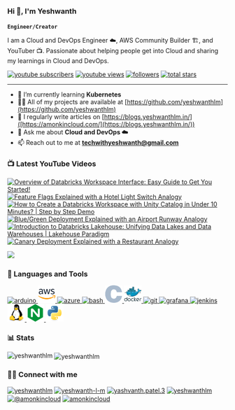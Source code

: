 ### Hi 👋, I'm Yeshwanth

**`Engineer/Creator`**

I am a Cloud and DevOps Engineer ☁️, AWS Community Builder 🏗️, and YouTuber 📺. Passionate about helping people get into Cloud and sharing my learnings in Cloud and DevOps.

   <p align="left">
      <a href="https://www.youtube.com/c/TechWithYeshwanth?sub_confirmation=1">
         <img alt="youtube subscribers" title="Subscribe to my YouTube channel" src="https://custom-icon-badges.demolab.com/youtube/channel/subscribers/UCwhERUcuzUCwr8x8mQ8zrcw?color=%23E05D44&label=SUBSCRIBE&logo=video&logoColor=white&style=for-the-badge&labelColor=CE4630"/></a> 
      <a href="https://www.youtube.com/c/TechWithYeshwanth">
         <img alt="youtube views" title="YouTube views" src="https://custom-icon-badges.demolab.com/youtube/channel/views/UCwhERUcuzUCwr8x8mQ8zrcw?color=%23E1AD0E&logo=eye&logoColor=white&style=for-the-badge&labelColor=C79600"/></a> 
      <a href="https://github.com/yeshwanthlm?tab=followers">
         <img alt="followers" title="Follow me on Github" src="https://custom-icon-badges.demolab.com/github/followers/yeshwanthlm?color=236ad3&labelColor=1155ba&style=for-the-badge&logo=person-add&label=Follow&logoColor=white"/></a>
      <a href="https://github.com/yeshwanthlm?tab=repositories&sort=stargazers">
         <img alt="total stars" title="Total stars on GitHub" src="https://custom-icon-badges.demolab.com/github/stars/yeshwanthlm?color=55960c&style=for-the-badge&labelColor=488207&logo=star"/></a>
   </p>

---

- 🌱 I’m currently learning **Kubernetes**
- 👨‍💻 All of my projects are available at [https://github.com/yeshwanthlm](https://github.com/yeshwanthlm)
- 📝 I regularly write articles on [https://blogs.yeshwanthlm.in/]([https://amonkincloud.com/](https://blogs.yeshwanthlm.in/))
- 💬 Ask me about **Cloud and DevOps ☁️**
- 📫 Reach out to me at **techwithyeshwanth@gmail.com**


### 📺 Latest YouTube Videos

<!-- BEGIN YOUTUBE-CARDS -->
[![Overview of Databricks Workspace Interface: Easy Guide to Get You Started!](https://ytcards.demolab.com/?id=eeVr_tOJ2DI&title=Overview+of+Databricks+Workspace+Interface%3A+Easy+Guide+to+Get+You+Started%21&lang=en&timestamp=1754915457&background_color=%230d1117&title_color=%23ffffff&stats_color=%23dedede&max_title_lines=1&width=250&border_radius=5 "Overview of Databricks Workspace Interface: Easy Guide to Get You Started!")](https://www.youtube.com/watch?v=eeVr_tOJ2DI)
[![Feature Flags Explained with a Hotel Light Switch Analogy](https://ytcards.demolab.com/?id=ZxExfL0TZyY&title=Feature+Flags+Explained+with+a+Hotel+Light+Switch+Analogy&lang=en&timestamp=1754742643&background_color=%230d1117&title_color=%23ffffff&stats_color=%23dedede&max_title_lines=1&width=250&border_radius=5 "Feature Flags Explained with a Hotel Light Switch Analogy")](https://www.youtube.com/shorts/ZxExfL0TZyY)
[![How to Create a Databricks Workspace with Unity Catalog in Under 10 Minutes? | Step by Step Demo](https://ytcards.demolab.com/?id=jrEL7oqQfl8&title=How+to+Create+a+Databricks+Workspace+with+Unity+Catalog+in+Under+10+Minutes%3F+%7C+Step+by+Step+Demo&lang=en&timestamp=1754656265&background_color=%230d1117&title_color=%23ffffff&stats_color=%23dedede&max_title_lines=1&width=250&border_radius=5 "How to Create a Databricks Workspace with Unity Catalog in Under 10 Minutes? | Step by Step Demo")](https://www.youtube.com/watch?v=jrEL7oqQfl8)
[![Blue/Green Deployment Explained with an Airport Runway Analogy](https://ytcards.demolab.com/?id=EseslEhcqU0&title=Blue%2FGreen+Deployment+Explained+with+an+Airport+Runway+Analogy&lang=en&timestamp=1754569829&background_color=%230d1117&title_color=%23ffffff&stats_color=%23dedede&max_title_lines=1&width=250&border_radius=5 "Blue/Green Deployment Explained with an Airport Runway Analogy")](https://www.youtube.com/shorts/EseslEhcqU0)
[![Introduction to Databricks Lakehouse: Unifying Data Lakes and Data Warehouses | Lakehouse Paradigm](https://ytcards.demolab.com/?id=rZhWG8HMLkU&title=Introduction+to+Databricks+Lakehouse%3A+Unifying+Data+Lakes+and+Data+Warehouses+%7C+Lakehouse+Paradigm&lang=en&timestamp=1754483472&background_color=%230d1117&title_color=%23ffffff&stats_color=%23dedede&max_title_lines=1&width=250&border_radius=5 "Introduction to Databricks Lakehouse: Unifying Data Lakes and Data Warehouses | Lakehouse Paradigm")](https://www.youtube.com/watch?v=rZhWG8HMLkU)
[![Canary Deployment Explained with a Restaurant Analogy](https://ytcards.demolab.com/?id=CtP4btGy_8E&title=Canary+Deployment+Explained+with+a+Restaurant+Analogy&lang=en&timestamp=1754397015&background_color=%230d1117&title_color=%23ffffff&stats_color=%23dedede&max_title_lines=1&width=250&border_radius=5 "Canary Deployment Explained with a Restaurant Analogy")](https://www.youtube.com/shorts/CtP4btGy_8E)
<!-- END YOUTUBE-CARDS -->

[<img src="https://custom-icon-badges.demolab.com/badge/-Subscribe%20For%20More-red?style=for-the-badge&logo=video&logoColor=white"/>](https://www.youtube.com/c/amonkincloud?sub_confirmation=1)

### 🧰 Languages and Tools

<p align="left"> <a href="https://www.arduino.cc/" target="_blank" rel="noreferrer"> <img src="https://cdn.worldvectorlogo.com/logos/arduino-1.svg" alt="arduino" width="40" height="40"/> </a> <a href="https://aws.amazon.com" target="_blank" rel="noreferrer"> <img src="https://raw.githubusercontent.com/devicons/devicon/master/icons/amazonwebservices/amazonwebservices-original-wordmark.svg" alt="aws" width="40" height="40"/> </a> <a href="https://azure.microsoft.com/en-in/" target="_blank" rel="noreferrer"> <img src="https://www.vectorlogo.zone/logos/microsoft_azure/microsoft_azure-icon.svg" alt="azure" width="40" height="40"/> </a> <a href="https://www.gnu.org/software/bash/" target="_blank" rel="noreferrer"> <img src="https://www.vectorlogo.zone/logos/gnu_bash/gnu_bash-icon.svg" alt="bash" width="40" height="40"/> </a> <a href="https://www.cprogramming.com/" target="_blank" rel="noreferrer"> <img src="https://raw.githubusercontent.com/devicons/devicon/master/icons/c/c-original.svg" alt="c" width="40" height="40"/> </a> <a href="https://www.docker.com/" target="_blank" rel="noreferrer"> <img src="https://raw.githubusercontent.com/devicons/devicon/master/icons/docker/docker-original-wordmark.svg" alt="docker" width="40" height="40"/> </a> <a href="https://git-scm.com/" target="_blank" rel="noreferrer"> <img src="https://www.vectorlogo.zone/logos/git-scm/git-scm-icon.svg" alt="git" width="40" height="40"/> </a> <a href="https://grafana.com" target="_blank" rel="noreferrer"> <img src="https://www.vectorlogo.zone/logos/grafana/grafana-icon.svg" alt="grafana" width="40" height="40"/> </a> <a href="https://www.jenkins.io" target="_blank" rel="noreferrer"> <img src="https://www.vectorlogo.zone/logos/jenkins/jenkins-icon.svg" alt="jenkins" width="40" height="40"/> </a> <a href="https://www.linux.org/" target="_blank" rel="noreferrer"> <img src="https://raw.githubusercontent.com/devicons/devicon/master/icons/linux/linux-original.svg" alt="linux" width="40" height="40"/> </a> <a href="https://www.nginx.com" target="_blank" rel="noreferrer"> <img src="https://raw.githubusercontent.com/devicons/devicon/master/icons/nginx/nginx-original.svg" alt="nginx" width="40" height="40"/> </a> <a href="https://www.python.org" target="_blank" rel="noreferrer"> <img src="https://raw.githubusercontent.com/devicons/devicon/master/icons/python/python-original.svg" alt="python" width="40" height="40"/> </a> </p>

### 📊 Stats
<p><img align="left" src="https://github-readme-stats.vercel.app/api/top-langs?username=yeshwanthlm&show_icons=true&locale=en&layout=compact" alt="yeshwanthlm" /></p>

<p>&nbsp;<img align="center" src="https://github-readme-stats.vercel.app/api?username=yeshwanthlm&show_icons=true&locale=en" alt="yeshwanthlm" /></p>

### 🏄‍♂️ Connect with me
   <p align="left">
   <a href="https://dev.to/yeshwanthlm" target="blank"><img align="center" src="https://raw.githubusercontent.com/rahuldkjain/github-profile-readme-generator/master/src/images/icons/Social/devto.svg" alt="yeshwanthlm" height="30" width="40" /></a>
   <a href="https://linkedin.com/in/yeshwanth-l-m" target="blank"><img align="center" src="https://raw.githubusercontent.com/rahuldkjain/github-profile-readme-generator/master/src/images/icons/Social/linked-in-alt.svg" alt="yeshwanth-l-m" height="30" width="40" /></a>
   <a href="https://fb.com/yashvanth.patel.3" target="blank"><img align="center" src="https://raw.githubusercontent.com/rahuldkjain/github-profile-readme-generator/master/src/images/icons/Social/facebook.svg" alt="yashvanth.patel.3" height="30" width="40" /></a>
   <a href="https://instagram.com/yeshwanthlm" target="blank"><img align="center" src="https://raw.githubusercontent.com/rahuldkjain/github-profile-readme-generator/master/src/images/icons/Social/instagram.svg" alt="yeshwanthlm" height="30" width="40" /></a>
   <a href="https://hashnode.com/@amonkincloud" target="blank"><img align="center" src="https://raw.githubusercontent.com/rahuldkjain/github-profile-readme-generator/master/src/images/icons/Social/hashnode.svg" alt="@amonkincloud" height="30" width="40" /></a>
   <a href="https://www.youtube.com/c/amonkincloud" target="blank"><img align="center" src="https://raw.githubusercontent.com/rahuldkjain/github-profile-readme-generator/master/src/images/icons/Social/youtube.svg" alt="amonkincloud" height="30" width="40" /></a>
   </p>
